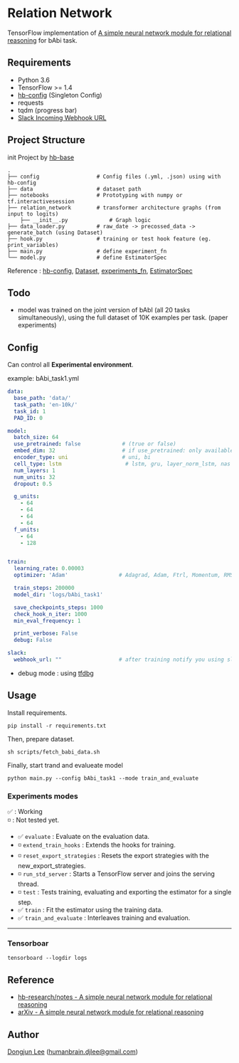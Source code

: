# Relation Network

TensorFlow implementation of [A simple neural network module for relational reasoning](https://arxiv.org/abs/1706.01427) for bAbi task.

## Requirements

- Python 3.6
- TensorFlow >= 1.4
- [hb-config](https://github.com/hb-research/hb-config) (Singleton Config)
- requests
- tqdm (progress bar)
- [Slack Incoming Webhook URL](https://my.slack.com/services/new/incoming-webhook/)


## Project Structure

init Project by [hb-base](https://github.com/hb-research/hb-base)

    .
    ├── config                  # Config files (.yml, .json) using with hb-config
    ├── data                    # dataset path
    ├── notebooks               # Prototyping with numpy or tf.interactivesession
    ├── relation_network        # transformer architecture graphs (from input to logits)
        ├── __init__.py             # Graph logic
    ├── data_loader.py          # raw_date -> precossed_data -> generate_batch (using Dataset)
    ├── hook.py                 # training or test hook feature (eg. print_variables)
    ├── main.py                 # define experiment_fn
    └── model.py                # define EstimatorSpec

Reference : [hb-config](https://github.com/hb-research/hb-config), [Dataset](https://www.tensorflow.org/api_docs/python/tf/data/Dataset#from_generator), [experiments_fn](https://www.tensorflow.org/api_docs/python/tf/contrib/learn/Experiment), [EstimatorSpec](https://www.tensorflow.org/api_docs/python/tf/estimator/EstimatorSpec)

## Todo

- model was trained on the joint version of bAbI (all 20 tasks simultaneously), using the full dataset of 10K examples per task. (paper experiments)

## Config

Can control all **Experimental environment**.

example: bAbi_task1.yml

```yml
data:
  base_path: 'data/'
  task_path: 'en-10k/'
  task_id: 1
  PAD_ID: 0

model:
  batch_size: 64
  use_pretrained: false             # (true or false)
  embed_dim: 32                     # if use_pretrained: only available 50, 100, 200, 300
  encoder_type: uni                 # uni, bi
  cell_type: lstm                    # lstm, gru, layer_norm_lstm, nas
  num_layers: 1
  num_units: 32
  dropout: 0.5

  g_units:
    - 64
    - 64
    - 64
    - 64
  f_units:
    - 64
    - 128


train:
  learning_rate: 0.00003
  optimizer: 'Adam'                # Adagrad, Adam, Ftrl, Momentum, RMSProp, SGD

  train_steps: 200000
  model_dir: 'logs/bAbi_task1'

  save_checkpoints_steps: 1000
  check_hook_n_iter: 1000
  min_eval_frequency: 1

  print_verbose: False
  debug: False

slack:
  webhook_url: ""                  # after training notify you using slack-webhook
```

* debug mode : using [tfdbg](https://www.tensorflow.org/programmers_guide/debugger)


## Usage

Install requirements.

```pip install -r requirements.txt```

Then, prepare dataset.

```
sh scripts/fetch_babi_data.sh
```

Finally, start trand and evalueate model
```
python main.py --config bAbi_task1 --mode train_and_evaluate
```

### Experiments modes

:white_check_mark: : Working  
:white_medium_small_square: : Not tested yet.


- :white_check_mark: `evaluate` : Evaluate on the evaluation data.
- :white_medium_small_square: `extend_train_hooks` :  Extends the hooks for training.
- :white_medium_small_square: `reset_export_strategies` : Resets the export strategies with the new_export_strategies.
- :white_medium_small_square: `run_std_server` : Starts a TensorFlow server and joins the serving thread.
- :white_medium_small_square: `test` : Tests training, evaluating and exporting the estimator for a single step.
- :white_check_mark: `train` : Fit the estimator using the training data.
- :white_check_mark: `train_and_evaluate` : Interleaves training and evaluation.

---


### Tensorboar

```tensorboard --logdir logs```


## Reference

- [hb-research/notes - A simple neural network module for relational reasoning](https://github.com/hb-research/notes/blob/master/notes/relational_network.md)
- [arXiv - A simple neural network module for relational reasoning](https://arxiv.org/abs/1706.01427)


## Author

[Dongjun Lee](https://github.com/DongjunLee) (humanbrain.djlee@gmail.com)
